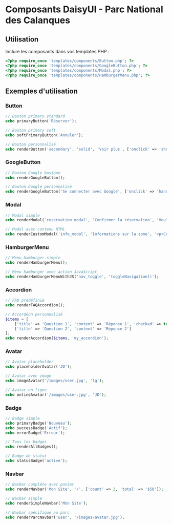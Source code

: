 # Composants DaisyUI - Parc National des Calanques

## Utilisation

Inclure les composants dans vos templates PHP :

```php
<?php require_once 'templates/components/Button.php'; ?>
<?php require_once 'templates/components/GoogleButton.php'; ?>
<?php require_once 'templates/components/Modal.php'; ?>
<?php require_once 'templates/components/HamburgerMenu.php'; ?>
```

## Exemples d'utilisation

### Button
```php
// Bouton primary standard
echo primaryButton('Réserver');

// Bouton primary soft
echo softPrimaryButton('Annuler');

// Bouton personnalisé
echo renderButton('secondary', 'solid', 'Voir plus', ['onclick' => 'showDetails()']);
```

### GoogleButton
```php
// Bouton Google basique
echo renderGoogleButton();

// Bouton Google personnalisé
echo renderGoogleButton('Se connecter avec Google', ['onclick' => 'handleGoogleAuth()']);
```

### Modal
```php
// Modal simple
echo renderModal('reservation_modal', 'Confirmer la réservation', 'Voulez-vous confirmer cette réservation ?', 'Réserver');

// Modal avec contenu HTML
echo renderCustomModal('info_modal', 'Informations sur la zone', '<p>Cette zone est protégée...</p>', 'Infos');
```

### HamburgerMenu
```php
// Menu hamburger simple
echo renderHamburgerMenu();

// Menu hamburger avec action JavaScript
echo renderHamburgerMenuWithJS('nav_toggle', 'toggleNavigation()');
```

### Accordion
```php
// FAQ prédéfinie
echo renderFAQAccordion();

// Accordéon personnalisé
$items = [
    ['title' => 'Question 1', 'content' => 'Réponse 1', 'checked' => true],
    ['title' => 'Question 2', 'content' => 'Réponse 2']
];
echo renderAccordion($items, 'my_accordion');
```

### Avatar
```php
// Avatar placeholder
echo placeholderAvatar('JD');

// Avatar avec image
echo imageAvatar('/images/user.jpg', 'lg');

// Avatar en ligne
echo onlineAvatar('/images/user.jpg', 'JD');
```

### Badge
```php
// Badge simple
echo primaryBadge('Nouveau');
echo successBadge('Actif');
echo errorBadge('Erreur');

// Tous les badges
echo renderAllBadges();

// Badge de statut
echo statusBadge('active');
```

### Navbar
```php
// Navbar complète avec panier
echo renderNavbar('Mon Site', '/', ['count' => 3, 'total' => '$50']);

// Navbar simple
echo renderSimpleNavbar('Mon Site');

// Navbar spécifique au parc
echo renderParcNavbar('user', '/images/avatar.jpg');
```